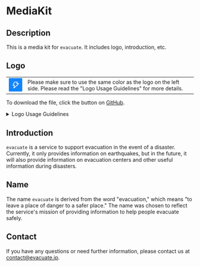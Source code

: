 # MediaKit

## Description

This is a media kit for `evacuate`. It includes logo, introduction, etc.

## Logo

<table>
    <tbody>
        <tr>
            <td rowspan="2">
                <img src="./assets/rounded/logo.png" width="75px">
            </td>
            <td>
                Please make sure to use the same color as the logo on the left side.
                Please read the "Logo Usage Guidelines" for more details.
            </td>
        </tr>
    </tbody>
</table>

To download the file, click the button on [GitHub](https://github.com/evacuate/mediakit).

<details>

<summary>Logo Usage Guidelines</summary>

### Please follow the guidelines below

**Data, editing, and color**

- As a general rule, please use materials downloaded from this page
  - Do not transform the material.
  - Do not embellish the materials.
- As a general rule, use the full-color version of the logo
  - If a full-color version is not available, depending on the context of the placement, you may only use a grayscale version of the logo in the editorial process.
  - Please determine the grayscale value based on the contrast with the background of the placement

**Logos and Logotypes**

> **Note:** Logotypes are currently not available.

- Logo mark can be used as a stand-alone logotype
- Logotype cannot be used by itself

**Isolation**

- Please ensure that the margin size around the logo is about half the size of the logo, both vertically and horizontally.
- Also, please use an image with a transparent background.

</details>

## Introduction

`evacuate` is a service to support evacuation in the event of a disaster. Currently, it only provides information on earthquakes, but in the future, it will also provide information on evacuation centers and other useful information during disasters.

## Name

The name `evacuate` is derived from the word "evacuation," which means "to leave a place of danger to a safer place." The name was chosen to reflect the service's mission of providing information to help people evacuate safely.

## Contact

If you have any questions or need further information, please contact us at [contact@evacuate.jp](mailto:contact@evacuate.jp).
